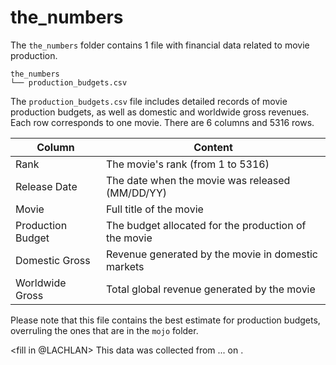 # the_numbers

The `the_numbers` folder contains 1 file with financial data related to movie production. 

```
the_numbers
└── production_budgets.csv
```

The `production_budgets.csv` file includes detailed records of movie production budgets, as well as domestic and worldwide gross revenues. Each row corresponds to one movie. There are 6 columns and 5316 rows.

| Column           | Content                                                   |
|------------------|-----------------------------------------------------------|
| Rank             | The movie's rank (from 1 to 5316)                         |
| Release Date     | The date when the movie was released (MM/DD/YY)           |
| Movie            | Full title of the movie                                   |
| Production Budget| The budget allocated for the production of the movie      |
| Domestic Gross   | Revenue generated by the movie in domestic markets        |
| Worldwide Gross  | Total global revenue generated by the movie               |

Please note that this file contains the best estimate for production budgets, overruling the ones that are in the `mojo` folder.

<fill in @LACHLAN>
This data was collected from ... <link> on <date>.